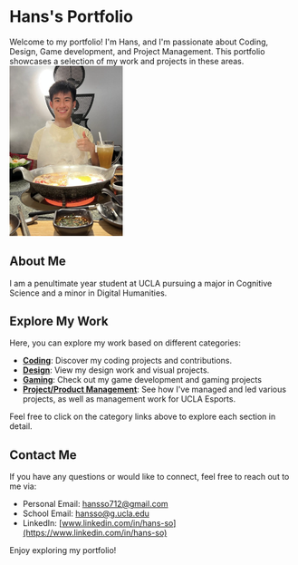 # Hans's Portfolio

Welcome to my portfolio! I'm Hans, and I'm passionate about Coding, Design, Game development, and Project Management. This portfolio showcases a selection of my work and projects in these areas.
<img src="Github Portfolio Pictures/menhotpot.PNG" width="200"/>

## About Me

I am a penultimate year student at UCLA pursuing a major in Cognitive Science and a minor in Digital Humanities.

## Explore My Work

Here, you can explore my work based on different categories:

- [**Coding**](coding/README.md): Discover my coding projects and contributions.
- [**Design**](design/README.md): View my design work and visual projects.
- [**Gaming**](gaming/README.md): Check out my game development and gaming projects
- [**Project/Product Management**](project-product-management/README.md): See how I've managed and led various projects, as well as management work for UCLA Esports.

Feel free to click on the category links above to explore each section in detail.

## Contact Me

If you have any questions or would like to connect, feel free to reach out to me via:

- Personal Email: hansso712@gmail.com
- School Email: hansso@g.ucla.edu
- LinkedIn: [www.linkedin.com/in/hans-so](https://www.linkedin.com/in/hans-so)

Enjoy exploring my portfolio!
